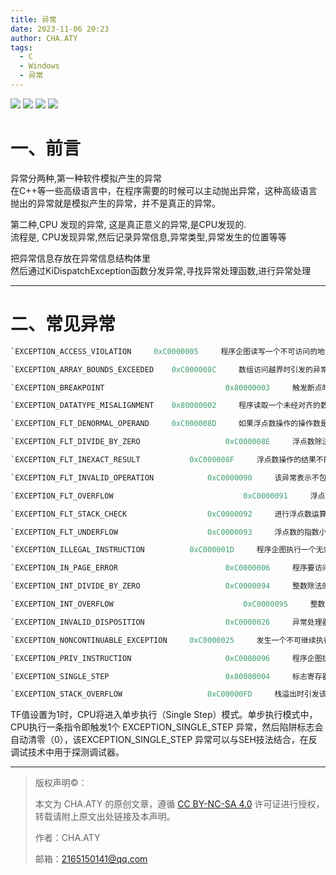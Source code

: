 ```yaml
---
title: 异常
date: 2023-11-06 20:23
author: CHA.ATY
tags:
  - C
  - Windows
  - 异常
---
```


![](https://img.shields.io/badge/C-17-green.svg) ![](https://img.shields.io/badge/C++-17-green.svg)
![](https://img.shields.io/badge/visual_studio-2019-green.svg)
![](https://img.shields.io/badge/Windows10-22H2_19045.3570-green.svg)

# 一、前言

异常分两种,第一种软件模拟产生的异常  
在C++等一些高级语言中，在程序需要的时候可以主动抛出异常，这种高级语言抛出的异常就是模拟产生的异常，并不是真正的异常。

第二种,CPU 发现的异常, 这是真正意义的异常,是CPU发现的.  
流程是, CPU发现异常,然后记录异常信息,异常类型,异常发生的位置等等  
  
把异常信息存放在异常信息结构体里  
然后通过KiDispatchException函数分发异常,寻找异常处理函数,进行异常处理

---

# 二、常见异常

```c
`EXCEPTION_ACCESS_VIOLATION     0xC0000005     程序企图读写一个不可访问的地址时引发的异常。例如企图读取0地址处的内存。`

`EXCEPTION_ARRAY_BOUNDS_EXCEEDED    0xC000008C     数组访问越界时引发的异常。`

`EXCEPTION_BREAKPOINT                           0x80000003     触发断点时引发的异常。`

`EXCEPTION_DATATYPE_MISALIGNMENT    0x80000002     程序读取一个未经对齐的数据时引发的异常。`

`EXCEPTION_FLT_DENORMAL_OPERAND     0xC000008D     如果浮点数操作的操作数是非正常的，则引发该异常。所谓非正常，即它的值太小以至于不能用标准格式表示出来。`

`EXCEPTION_FLT_DIVIDE_BY_ZERO                   0xC000008E     浮点数除法的除数是0时引发该异常。`

`EXCEPTION_FLT_INEXACT_RESULT           0xC000008F     浮点数操作的结果不能精确表示成小数时引发该异常。`

`EXCEPTION_FLT_INVALID_OPERATION            0xC0000090     该异常表示不包括在这个表内的其它浮点数异常。`

`EXCEPTION_FLT_OVERFLOW                             0xC0000091     浮点数的指数超过所能表示的最大值时引发该异常。`

`EXCEPTION_FLT_STACK_CHECK                  0xC0000092     进行浮点数运算时栈发生溢出或下溢时引发该异常。`

`EXCEPTION_FLT_UNDERFLOW                    0xC0000093     浮点数的指数小于所能表示的最小值时引发该异常。`

`EXCEPTION_ILLEGAL_INSTRUCTION          0xC000001D     程序企图执行一个无效的指令时引发该异常。`

`EXCEPTION_IN_PAGE_ERROR                        0xC0000006     程序要访问的内存页不在物理内存中时引发的异常。`

`EXCEPTION_INT_DIVIDE_BY_ZERO                   0xC0000094     整数除法的除数是0时引发该异常。`

`EXCEPTION_INT_OVERFLOW                             0xC0000095     整数操作的结果溢出时引发该异常。`

`EXCEPTION_INVALID_DISPOSITION                  0xC0000026     异常处理器返回一个无效的处理的时引发该异常。`

`EXCEPTION_NONCONTINUABLE_EXCEPTION     0xC0000025     发生一个不可继续执行的异常时，如果程序继续执行，则会引发该异常。`

`EXCEPTION_PRIV_INSTRUCTION                     0xC0000096     程序企图执行一条当前CPU模式不允许的指令时引发该异常。`

`EXCEPTION_SINGLE_STEP                          0x80000004     标志寄存器的TF位为1时，每执行一条指令就会引发该异常。主要用于单步调试。`

`EXCEPTION_STACK_OVERFLOW                   0xC00000FD     栈溢出时引发该异常。`
```

TF值设置为1时，CPU将进入单步执行（Single Step）模式。单步执行模式中，CPU执行一条指令即触发1个 EXCEPTION_SINGLE_STEP 异常，然后陷阱标志会自动清零（0），该EXCEPTION_SINGLE_STEP 异常可以与SEH技法结合，在反调试技术中用于探测调试器。

---

> 版权声明©：
>
> 本文为 CHA.ATY 的原创文章，遵循 [CC BY-NC-SA 4.0](https://creativecommons.org/licenses/by-sa/4.0/) 许可证进行授权，转载请附上原文出处链接及本声明。
>
> 作者：CHA.ATY
>
> 邮箱：2165150141@qq.com